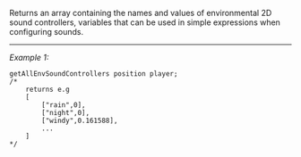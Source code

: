 Returns an array containing the names and values of environmental 2D sound controllers, variables that can be used in simple expressions when configuring sounds.


---
*Example 1:*
```sqf
getAllEnvSoundControllers position player;
/*
	returns e.g
	[
		["rain",0],
		["night",0],
		["windy",0.161588],
		...
	]
*/
```